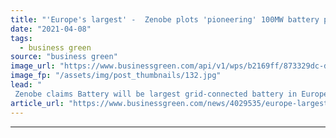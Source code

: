 ```yaml
---
title: "'Europe's largest' -  Zenobe plots 'pioneering' 100MW battery project near Chester"
date: "2021-04-08"
tags: 
  - business green
source: "business green"
image_url: "https://www.businessgreen.com/api/v1/wps/b2169ff/873329dc-d98e-4074-b805-6302dffb7479/5/IMG-02-185x114.jpg"
image_fp: "/assets/img/post_thumbnails/132.jpg"
lead: "
 Zenobe claims Battery will be largest grid-connected battery in Europe and first to absorb reactive power directly from a transmission network ..."
article_url: "https://www.businessgreen.com/news/4029535/europe-largest-zenobe-plots-pioneering-100mw-battery-project-near-chester"
---
```


---
